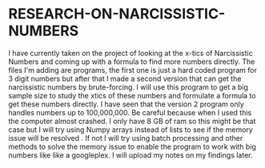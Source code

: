 # RESEARCH-ON-NARCISSISTIC-NUMBERS
I have currently taken on the project of looking at the x-tics of Narcissistic  Numbers and coming up with a formula to find more numbers directly.
The files I'm adding are programs, the first one is just a hard coded program for 3 digit numbers but after that I made a second version that can get the narcissistic numbers by brute-forcing. I will use this program to get a big sample size to study the xtics of these numbers and formulate a formula to get these numbers directly. I have seen that the version 2 program only handles numbers up to 100,000,000. Be careful because when I used this the computer almost crashed. I only have 8 GB of ram so this might be that case but I will try using Numpy arrays instead of lists to see if the memory issue will be resolved . If not I will try using batch processing and other methods to solve the memory issue to enable the program to work with big numbers like like a googleplex. I will upload my notes on my findings later. 

